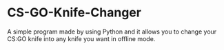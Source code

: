 # CS-GO-Knife-Changer
A simple program made by using Python and it allows you to change your CS:GO knife into any knife you want in offline mode.
